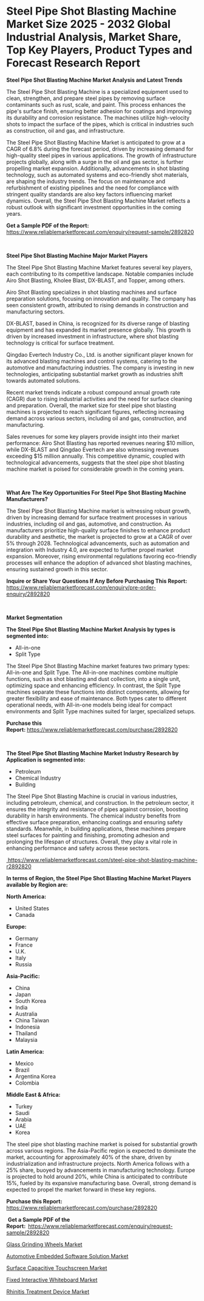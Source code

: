 <p><h1>Steel Pipe Shot Blasting Machine Market Size 2025 - 2032 Global Industrial Analysis, Market Share, Top Key Players, Product Types and Forecast Research Report</h1></p><p><strong>Steel Pipe Shot Blasting Machine Market Analysis and Latest Trends</strong></p>
<p><p>The Steel Pipe Shot Blasting Machine is a specialized equipment used to clean, strengthen, and prepare steel pipes by removing surface contaminants such as rust, scale, and paint. This process enhances the pipe's surface finish, ensuring better adhesion for coatings and improving its durability and corrosion resistance. The machines utilize high-velocity shots to impact the surface of the pipes, which is critical in industries such as construction, oil and gas, and infrastructure.</p><p>The Steel Pipe Shot Blasting Machine Market is anticipated to grow at a CAGR of 6.8% during the forecast period, driven by increasing demand for high-quality steel pipes in various applications. The growth of infrastructure projects globally, along with a surge in the oil and gas sector, is further propelling market expansion. Additionally, advancements in shot blasting technology, such as automated systems and eco-friendly shot materials, are shaping the industry trends. The focus on maintenance and refurbishment of existing pipelines and the need for compliance with stringent quality standards are also key factors influencing market dynamics. Overall, the Steel Pipe Shot Blasting Machine Market reflects a robust outlook with significant investment opportunities in the coming years.</p></p>
<p><strong>Get a Sample PDF of the Report:&nbsp;</strong> <a href="https://www.reliablemarketforecast.com/enquiry/request-sample/2892820?utm_campaign=1890&utm_medium=2&utm_source=Github&utm_content=ia&utm_term=15032025&utm_id=steel-pipe-shot-blasting-machine">https://www.reliablemarketforecast.com/enquiry/request-sample/2892820</a></p>
<p>&nbsp;</p>
<p><strong>Steel Pipe Shot Blasting Machine Major Market Players</strong></p>
<p><p>The Steel Pipe Shot Blasting Machine Market features several key players, each contributing to its competitive landscape. Notable companies include Airo Shot Blasting, Kholee Blast, DX-BLAST, and Topper, among others. </p><p>Airo Shot Blasting specializes in shot blasting machines and surface preparation solutions, focusing on innovation and quality. The company has seen consistent growth, attributed to rising demands in construction and manufacturing sectors. </p><p>DX-BLAST, based in China, is recognized for its diverse range of blasting equipment and has expanded its market presence globally. This growth is driven by increased investment in infrastructure, where shot blasting technology is critical for surface treatment.</p><p>Qingdao Evertech Industry Co., Ltd. is another significant player known for its advanced blasting machines and control systems, catering to the automotive and manufacturing industries. The company is investing in new technologies, anticipating substantial market growth as industries shift towards automated solutions.</p><p>Recent market trends indicate a robust compound annual growth rate (CAGR) due to rising industrial activities and the need for surface cleaning and preparation. Overall, the market size for steel pipe shot blasting machines is projected to reach significant figures, reflecting increasing demand across various sectors, including oil and gas, construction, and manufacturing.</p><p>Sales revenues for some key players provide insight into their market performance: Airo Shot Blasting has reported revenues nearing $10 million, while DX-BLAST and Qingdao Evertech are also witnessing revenues exceeding $15 million annually. This competitive dynamic, coupled with technological advancements, suggests that the steel pipe shot blasting machine market is poised for considerable growth in the coming years.</p></p>
<p>&nbsp;</p>
<p><strong>What Are The Key Opportunities For Steel Pipe Shot Blasting Machine Manufacturers?</strong></p>
<p><p>The Steel Pipe Shot Blasting Machine market is witnessing robust growth, driven by increasing demand for surface treatment processes in various industries, including oil and gas, automotive, and construction. As manufacturers prioritize high-quality surface finishes to enhance product durability and aesthetic, the market is projected to grow at a CAGR of over 5% through 2028. Technological advancements, such as automation and integration with Industry 4.0, are expected to further propel market expansion. Moreover, rising environmental regulations favoring eco-friendly processes will enhance the adoption of advanced shot blasting machines, ensuring sustained growth in this sector.</p></p>
<p><strong>Inquire or Share Your Questions If Any Before Purchasing This Report:</strong> <a href="https://www.reliablemarketforecast.com/enquiry/pre-order-enquiry/2892820?utm_campaign=1890&utm_medium=2&utm_source=Github&utm_content=ia&utm_term=15032025&utm_id=steel-pipe-shot-blasting-machine">https://www.reliablemarketforecast.com/enquiry/pre-order-enquiry/2892820</a></p>
<p>&nbsp;</p>
<p><strong>Market Segmentation</strong></p>
<p><strong>The Steel Pipe Shot Blasting Machine Market Analysis by types is segmented into:</strong></p>
<p><ul><li>All-in-one</li><li>Split Type</li></ul></p>
<p><p>The Steel Pipe Shot Blasting Machine market features two primary types: All-in-one and Split Type. The All-in-one machines combine multiple functions, such as shot blasting and dust collection, into a single unit, optimizing space and enhancing efficiency. In contrast, the Split Type machines separate these functions into distinct components, allowing for greater flexibility and ease of maintenance. Both types cater to different operational needs, with All-in-one models being ideal for compact environments and Split Type machines suited for larger, specialized setups.</p></p>
<p><strong>Purchase this Report:&nbsp;</strong><a href="https://www.reliablemarketforecast.com/purchase/2892820?utm_campaign=1890&utm_medium=2&utm_source=Github&utm_content=ia&utm_term=15032025&utm_id=steel-pipe-shot-blasting-machine">https://www.reliablemarketforecast.com/purchase/2892820</a></p>
<p>&nbsp;</p>
<p><strong>The Steel Pipe Shot Blasting Machine Market Industry Research by Application is segmented into:</strong></p>
<p><ul><li>Petroleum</li><li>Chemical Industry</li><li>Building</li></ul></p>
<p><p>The Steel Pipe Shot Blasting Machine is crucial in various industries, including petroleum, chemical, and construction. In the petroleum sector, it ensures the integrity and resistance of pipes against corrosion, boosting durability in harsh environments. The chemical industry benefits from effective surface preparation, enhancing coatings and ensuring safety standards. Meanwhile, in building applications, these machines prepare steel surfaces for painting and finishing, promoting adhesion and prolonging the lifespan of structures. Overall, they play a vital role in enhancing performance and safety across these sectors.</p></p>
<p><a href="https://www.reliablemarketforecast.com/steel-pipe-shot-blasting-machine-r2892820?utm_campaign=1890&utm_medium=2&utm_source=Github&utm_content=ia&utm_term=15032025&utm_id=steel-pipe-shot-blasting-machine">&nbsp;https://www.reliablemarketforecast.com/steel-pipe-shot-blasting-machine-r2892820</a></p>
<p><strong>In terms of Region, the Steel Pipe Shot Blasting Machine Market Players available by Region are:</strong></p>
<p>
    <p> <strong> North America: </strong>
        <ul>
            <li>United States</li>
            <li>Canada</li>
        </ul>
        </p> 
    <p> <strong> Europe: </strong>
        <ul>
            <li>Germany</li>
            <li>France</li>
            <li>U.K.</li>
            <li>Italy</li>
            <li>Russia</li>
        </ul>
        </p> 
    <p> <strong> Asia-Pacific: </strong>
        <ul>
            <li>China</li>
            <li>Japan</li>
            <li>South Korea</li>
            <li>India</li>
            <li>Australia</li>
            <li>China Taiwan</li>
            <li>Indonesia</li>
            <li>Thailand</li>
            <li>Malaysia</li>
        </ul>
        </p> 
    <p> <strong> Latin America: </strong>
        <ul>
            <li>Mexico</li>
            <li>Brazil</li>
            <li>Argentina Korea</li>
            <li>Colombia</li>
        </ul>
        </p> 
    <p> <strong> Middle East & Africa: </strong>
        <ul>
            <li>Turkey</li>
            <li>Saudi</li>
            <li>Arabia</li>
            <li>UAE</li>
            <li>Korea</li>
        </ul>
    </p>
    </p>
<p><p>The steel pipe shot blasting machine market is poised for substantial growth across various regions. The Asia-Pacific region is expected to dominate the market, accounting for approximately 40% of the share, driven by industrialization and infrastructure projects. North America follows with a 25% share, buoyed by advancements in manufacturing technology. Europe is projected to hold around 20%, while China is anticipated to contribute 15%, fueled by its expansive manufacturing base. Overall, strong demand is expected to propel the market forward in these key regions.</p></p>
<p><strong>Purchase this Report: </strong><a href="https://www.reliablemarketforecast.com/purchase/2892820?utm_campaign=1890&utm_medium=2&utm_source=Github&utm_content=ia&utm_term=15032025&utm_id=steel-pipe-shot-blasting-machine">https://www.reliablemarketforecast.com/purchase/2892820</a></p>
<p>&nbsp;<strong>Get a Sample PDF of the Report:&nbsp;&nbsp;</strong><a href="https://www.reliablemarketforecast.com/enquiry/request-sample/2892820?utm_campaign=1890&utm_medium=2&utm_source=Github&utm_content=ia&utm_term=15032025&utm_id=steel-pipe-shot-blasting-machine">https://www.reliablemarketforecast.com/enquiry/request-sample/2892820</a></p>
<p><strong></strong></p>
<p><p><a href="https://github.com/snapetylerho/Market-Research-Report-List-1/blob/main/glass-grinding-wheels-market.md?utm_campaign=1890&utm_medium=2&utm_source=Github&utm_content=ia&utm_term=15032025&utm_id=steel-pipe-shot-blasting-machine">Glass Grinding Wheels Market</a></p><p><a href="https://github.com/hatlepigna2s/Market-Research-Report-List-1/blob/main/automotive-embedded-software-solution-market.md?utm_campaign=1890&utm_medium=2&utm_source=Github&utm_content=ia&utm_term=15032025&utm_id=steel-pipe-shot-blasting-machine">Automotive Embedded Software Solution Market</a></p><p><a href="https://github.com/wantadhagino/Market-Research-Report-List-1/blob/main/surface-capacitive-touchscreen-market.md?utm_campaign=1890&utm_medium=2&utm_source=Github&utm_content=ia&utm_term=15032025&utm_id=steel-pipe-shot-blasting-machine">Surface Capacitive Touchscreen Market</a></p><p><a href="https://github.com/stunzkocotpv/Market-Research-Report-List-1/blob/main/fixed-interactive-whiteboard-market.md?utm_campaign=1890&utm_medium=2&utm_source=Github&utm_content=ia&utm_term=15032025&utm_id=steel-pipe-shot-blasting-machine">Fixed Interactive Whiteboard Market</a></p><p><a href="https://github.com/iwanesucices/Market-Research-Report-List-1/blob/main/rhinitis-treatment-device-market.md?utm_campaign=1890&utm_medium=2&utm_source=Github&utm_content=ia&utm_term=15032025&utm_id=steel-pipe-shot-blasting-machine">Rhinitis Treatment Device Market</a></p></p>